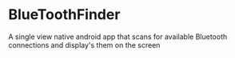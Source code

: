# BlueToothFinder
A single view native android app that scans for available Bluetooth connections and display's them on the screen
